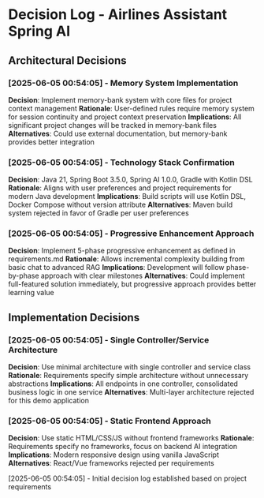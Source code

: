 # Decision Log - Airlines Assistant Spring AI

## Architectural Decisions

### [2025-06-05 00:54:05] - Memory System Implementation
**Decision**: Implement memory-bank system with core files for project context management
**Rationale**: User-defined rules require memory system for session continuity and project context preservation
**Implications**: All significant project changes will be tracked in memory-bank files
**Alternatives**: Could use external documentation, but memory-bank provides better integration

### [2025-06-05 00:54:05] - Technology Stack Confirmation
**Decision**: Java 21, Spring Boot 3.5.0, Spring AI 1.0.0, Gradle with Kotlin DSL
**Rationale**: Aligns with user preferences and project requirements for modern Java development
**Implications**: Build scripts will use Kotlin DSL, Docker Compose without version attribute
**Alternatives**: Maven build system rejected in favor of Gradle per user preferences

### [2025-06-05 00:54:05] - Progressive Enhancement Approach
**Decision**: Implement 5-phase progressive enhancement as defined in requirements.md
**Rationale**: Allows incremental complexity building from basic chat to advanced RAG
**Implications**: Development will follow phase-by-phase approach with clear milestones
**Alternatives**: Could implement full-featured solution immediately, but progressive approach provides better learning value

## Implementation Decisions

### [2025-06-05 00:54:05] - Single Controller/Service Architecture
**Decision**: Use minimal architecture with single controller and service class
**Rationale**: Requirements specify simple architecture without unnecessary abstractions
**Implications**: All endpoints in one controller, consolidated business logic in one service
**Alternatives**: Multi-layer architecture rejected for this demo application

### [2025-06-05 00:54:05] - Static Frontend Approach
**Decision**: Use static HTML/CSS/JS without frontend frameworks
**Rationale**: Requirements specify no frameworks, focus on backend AI integration
**Implications**: Modern responsive design using vanilla JavaScript
**Alternatives**: React/Vue frameworks rejected per requirements

[2025-06-05 00:54:05] - Initial decision log established based on project requirements
